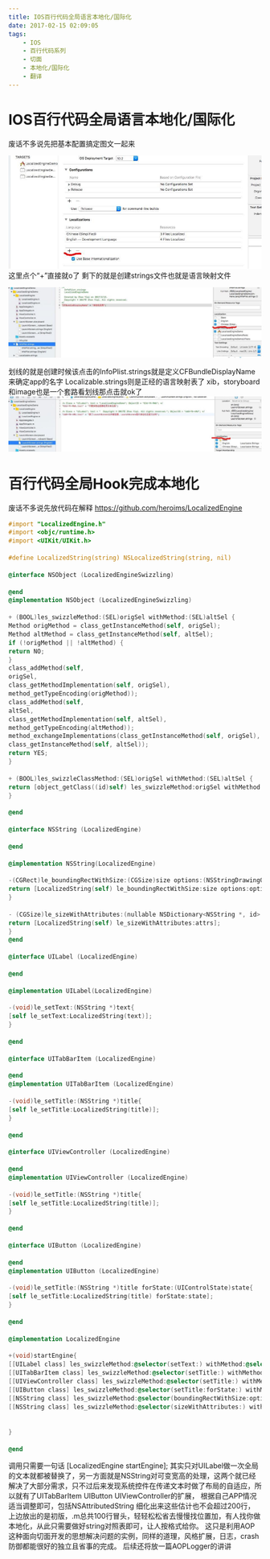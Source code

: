 ```yaml
---
title: IOS百行代码全局语言本地化/国际化
date: 2017-02-15 02:09:05
tags:
    - IOS
    - 百行代码系列
    - 切面
    - 本地化/国际化
    - 翻译
---
```


# IOS百行代码全局语言本地化/国际化
废话不多说先把基本配置搞定图文一起来

![3618569F-C518-4582-8580-9DC73F1E8B2E.png](/assets/blogImage/3994053-006976bd750f8324.jpeg)
这里点个“+”直接就o了
剩下的就是创建strings文件也就是语言映射文件

![32E018FA-1E4C-4127-BD87-0AE0B0B1641D.png](/assets/blogImage/3994053-6172f40aabb17548.jpeg)

划线的就是创建时候该点击的InfoPlist.strings就是定义CFBundleDisplayName来确定app的名字
Localizable.strings则是正经的语言映射表了
xib，storyboard和image也是一个套路看划线那点击就ok了
![6DCE952A-4868-4652-AAB5-59C36DF129D5.png](/assets/blogImage/3994053-f2f6768c6d73d371.jpeg)
# 百行代码全局Hook完成本地化
废话不多说先放代码在解释
https://github.com/heroims/LocalizedEngine
<!-- more -->
```Objective-C
#import "LocalizedEngine.h"
#import <objc/runtime.h>
#import <UIKit/UIKit.h>

#define LocalizedString(string) NSLocalizedString(string, nil)

@interface NSObject (LocalizedEngineSwizzling)

@end
@implementation NSObject (LocalizedEngineSwizzling)

+ (BOOL)les_swizzleMethod:(SEL)origSel withMethod:(SEL)altSel {
Method origMethod = class_getInstanceMethod(self, origSel);
Method altMethod = class_getInstanceMethod(self, altSel);
if (!origMethod || !altMethod) {
return NO;
}
class_addMethod(self,
origSel,
class_getMethodImplementation(self, origSel),
method_getTypeEncoding(origMethod));
class_addMethod(self,
altSel,
class_getMethodImplementation(self, altSel),
method_getTypeEncoding(altMethod));
method_exchangeImplementations(class_getInstanceMethod(self, origSel),
class_getInstanceMethod(self, altSel));
return YES;
}

+ (BOOL)les_swizzleClassMethod:(SEL)origSel withMethod:(SEL)altSel {
return [object_getClass((id)self) les_swizzleMethod:origSel withMethod:altSel];
}

@end

@interface NSString (LocalizedEngine)

@end

@implementation NSString(LocalizedEngine)

-(CGRect)le_boundingRectWithSize:(CGSize)size options:(NSStringDrawingOptions)options attributes:(nullable NSDictionary<NSString *, id> *)attributes context:(nullable NSStringDrawingContext *)context{
return [LocalizedString(self) le_boundingRectWithSize:size options:options attributes:attributes context:context];
}

- (CGSize)le_sizeWithAttributes:(nullable NSDictionary<NSString *, id> *)attrs{
return [LocalizedString(self) le_sizeWithAttributes:attrs];
}
@end

@interface UILabel (LocalizedEngine)

@end

@implementation UILabel(LocalizedEngine)

-(void)le_setText:(NSString *)text{
[self le_setText:LocalizedString(text)];
}

@end

@interface UITabBarItem (LocalizedEngine)

@end
@implementation UITabBarItem (LocalizedEngine)

-(void)le_setTitle:(NSString *)title{
[self le_setTitle:LocalizedString(title)];
}

@end

@interface UIViewController (LocalizedEngine)

@end
@implementation UIViewController (LocalizedEngine)

-(void)le_setTitle:(NSString *)title{
[self le_setTitle:LocalizedString(title)];
}

@end

@interface UIButton (LocalizedEngine)

@end
@implementation UIButton (LocalizedEngine)

-(void)le_setTitle:(NSString *)title forState:(UIControlState)state{
[self le_setTitle:LocalizedString(title) forState:state];
}

@end

@implementation LocalizedEngine

+(void)startEngine{
[[UILabel class] les_swizzleMethod:@selector(setText:) withMethod:@selector(le_setText:)];
[[UITabBarItem class] les_swizzleMethod:@selector(setTitle:) withMethod:@selector(le_setTitle:)];
[[UIViewController class] les_swizzleMethod:@selector(setTitle:) withMethod:@selector(le_setTitle:)];
[[UIButton class] les_swizzleMethod:@selector(setTitle:forState:) withMethod:@selector(le_setTitle:forState:)];
[[NSString class] les_swizzleMethod:@selector(boundingRectWithSize:options:attributes:context:) withMethod:@selector(le_boundingRectWithSize:options:attributes:context:)];
[[NSString class] les_swizzleMethod:@selector(sizeWithAttributes:) withMethod:@selector(le_sizeWithAttributes:)];


}

@end
```

调用只需要一句话
[LocalizedEngine startEngine];
其实只对UILabel做一次全局的文本就都被替换了，另一方面就是NSString对可变宽高的处理，这两个就已经解决了大部分需求，只不过后来发现系统控件在传递文本时做了布局的自适应，所以就有了UITabBarItem UIButton UIViewController的扩展，
根据自己APP情况适当调整即可，包括NSAttributedString 细化出来这些估计也不会超过200行，上边放出的是初版，.m总共100行冒头，轻轻松松省去慢慢找位置加，有人找你做本地化，从此只需要做好string对照表即可，让人按格式给你。
这只是利用AOP这种面向切面开发的思想解决问题的实例，同样的道理，风格扩展，日志，crash防御都能很好的独立且省事的完成。
后续还将放一篇AOPLogger的讲讲
